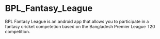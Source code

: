 # BPL_Fantasy_League

BPL Fantasy League is an android app that allows you to participate in a fantasy cricket competetion based on the Bangladesh Premier League T20 competition.

